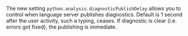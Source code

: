 The new setting `python.analysis.diagnosticPublishDelay` allows you to control
when language server publishes diagnostics. Default is 1 second after the user
activity, such a typing, ceases. If diagnostic is clear (i.e. errors got fixed),
the publishing is immediate.
